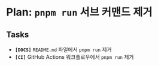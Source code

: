 # Plan: `pnpm run` 서브 커맨드 제거

## Tasks

*   **`[DOCS]`** `README.md` 파일에서 `pnpm run` 제거
*   **`[CI]`** GitHub Actions 워크플로우에서 `pnpm run` 제거
